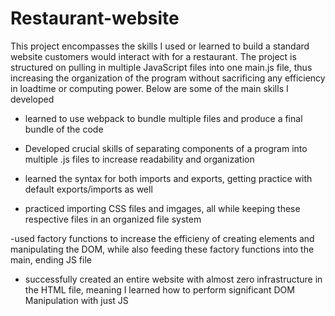 # Restaurant-website

This project encompasses the skills I used or learned to build a
standard website customers would interact with for a restaurant.
The project is structured on pulling in multiple JavaScript files
into one main.js file, thus increasing the organization of the program without sacrificing any efficiency in loadtime or computing power. Below are some of the main skills I developed

- learned to use webpack to bundle multiple files and produce a final bundle of the code

- Developed crucial skills of separating components of a program into multiple .js files to increase readability and organization

- learned the syntax for both imports and exports, getting practice with default exports/imports as well

- practiced importing CSS files and imgages, all while keeping these respective files in an organized file system

-used factory functions to increase the efficieny of creating elements and manipulating the DOM, while also feeding these factory functions into the main, ending JS file

- successfully created an entire website with almost zero infrastructure in the HTML file, meaning I learned how to perform significant DOM Manipulation with just JS